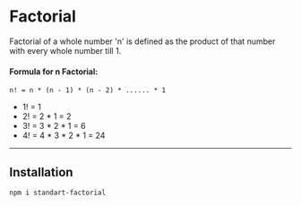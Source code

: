 # Factorial 
Factorial of a whole number 'n' is defined as the product of that number with every whole number till 1.
#### Formula for n Factorial:
    n! = n * (n - 1) * (n - 2) * ...... * 1
- 1! = 1
- 2! = 2 * 1 = 2
- 3! = 3 * 2 * 1 = 6
- 4! = 4 * 3 * 2 * 1 = 24
***

## Installation  

    npm i standart-factorial